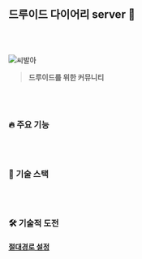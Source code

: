 ## 드루이드 다이어리 server 🌱

<br>
<br>

![씨발아](https://user-images.githubusercontent.com/79133968/233791679-75a58f8f-0dfe-4c43-9470-fdce9e6dae90.jpg)

> **드루이드를 위한 커뮤니티**

<br>
<br>

### 🔥 주요 기능

<br>
<br>

### 🧩 기술 스택

<br>
<br>

### 🛠️ 기술적 도전

#### [절대경로 설정]()
